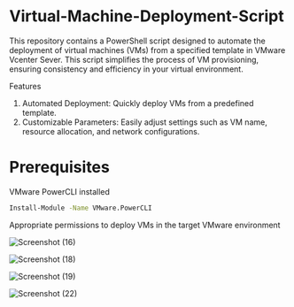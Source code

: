 # Virtual-Machine-Deployment-Script
This repository contains a PowerShell script designed to automate the deployment of virtual machines (VMs) from a specified template in VMware Vcenter Sever. This script simplifies the process of VM provisioning, ensuring consistency and efficiency in your virtual environment.

Features
1. Automated Deployment: Quickly deploy VMs from a predefined template.
2. Customizable Parameters: Easily adjust settings such as VM name, resource allocation, and network configurations.


# Prerequisites
VMware PowerCLI installed

```bash
Install-Module -Name VMware.PowerCLI
```
Appropriate permissions to deploy VMs in the target VMware environment

![Screenshot (16)](https://github.com/user-attachments/assets/cb38a434-0cbf-49a8-a00e-af6a8dd6f543)

![Screenshot (18)](https://github.com/user-attachments/assets/6c5da702-5d53-4d1a-8b22-4065b5d6d58a)

![Screenshot (19)](https://github.com/user-attachments/assets/f7cf0d9e-397b-44a4-bc80-887e8c8c4a33)

![Screenshot (22)](https://github.com/user-attachments/assets/36afa98f-f801-48a8-818f-e2a7998fb618)
